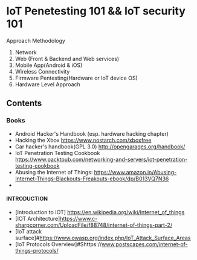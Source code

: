 # IoT Penetesting 101 && IoT security 101

Approach Methodology 
  
  1. Network 
  2. Web (Front & Backend and Web services)
  3. Mobile App(Android & iOS)
  4. Wireless Connectivity 
  5. Firmware Pentesting(Hardware or IoT device OS)
  6. Hardware Level Approach 



## Contents
<!-- START doctoc generated TOC please keep comment here to allow auto update -->
<!-- DON'T EDIT THIS SECTION, INSTEAD RE-RUN doctoc TO UPDATE -->

### Books

- Android Hacker's Handbook (esp. hardware hacking chapter)
- Hacking the Xbox https://www.nostarch.com/xboxfree
- Car hacker's handbook(GPL 3.0) http://opengarages.org/handbook/
- IoT Penetration Testing Cookbook https://www.packtpub.com/networking-and-servers/iot-penetration-testing-cookbook
- Abusing the Internet of Things: https://www.amazon.in/Abusing-Internet-Things-Blackouts-Freakouts-ebook/dp/B013VQ7N36
- 


  #### INTRODUCTION
  
- [Introduction to IOT] https://en.wikipedia.org/wiki/Internet_of_things
- [IOT Architecture]https://www.c-sharpcorner.com/UploadFile/f88748/internet-of-things-part-2/
- [IoT attack surface]#https://www.owasp.org/index.php/IoT_Attack_Surface_Areas
- [IoT Protocols Overview]#Shttps://www.postscapes.com/internet-of-things-protocols/
